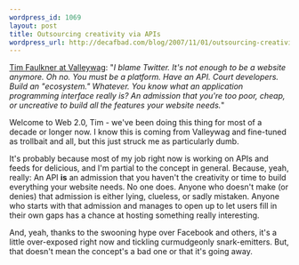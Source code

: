 ```yaml
--- 
wordpress_id: 1069
layout: post
title: Outsourcing creativity via APIs
wordpress_url: http://decafbad.com/blog/2007/11/01/outsourcing-creativity-via-apis
---
```

<a href="http://valleywag.com/tech/pownce/pownce-documents-self+promotion-api-316869.php">Tim Faulkner at Valleywag</a>: "<i>I blame Twitter. It's not enough to be a website anymore. Oh no. You must be a platform. Have an API. Court developers. Build an "ecosystem." Whatever. You know what an application programming interface really is? An admission that you're too poor, cheap, or uncreative to build all the features your website needs.</i>"

Welcome to Web 2.0, Tim - we've been doing this thing for most of a decade or longer now.   I know this is coming from Valleywag and fine-tuned as trollbait and all, but this just struck me as particularly dumb.

It's probably because most of my job right now is working on APIs and feeds for delicious, and I'm partial to the concept in general.  Because, yeah, really:  An API <b>is</b> an admission that you haven't the creativity or time to build everything your website needs.  No one does.  Anyone who doesn't make (or denies) that admission is either lying, clueless, or sadly mistaken.  Anyone who starts with that admission and manages to open up to let users fill in their own gaps has a chance at hosting something really interesting.  

And, yeah, thanks to the swooning hype over Facebook and others, it's a little over-exposed right now and tickling curmudgeonly snark-emitters.  But, that doesn't mean the concept's a bad one or that it's going away.
